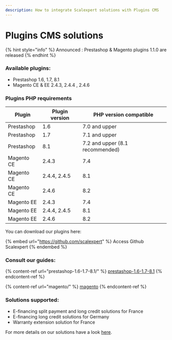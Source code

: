 ```yaml
---
description: How to integrate Scalexpert solutions with Plugins CMS
---
```


# Plugins CMS solutions

{% hint style="info" %}
Announced : Prestashop & Magento plugins 1.1.0 are released
{% endhint %}

### Available plugins:

* Prestashop 1.6, 1.7, 8.1
* Magento CE & EE 2.4.3, 2.4.4 , 2.4.6

### Plugins PHP requirements

| Plugin     | Plugin version | PHP version compatible          |
| ---------- | -------------- | ------------------------------- |
| Prestashop | 1.6            | 7.0 and upper                   |
| Prestashop | 1.7            | 7.1 and upper                   |
| Prestashop | 8.1            | 7.2 and upper (8.1 recommended) |
| Magento CE | 2.4.3          | 7.4                             |
| Magento CE | 2.4.4, 2.4.5   | 8.1                             |
| Magento CE | 2.4.6          | 8.2                             |
| Magento EE | 2.4.3          | 7.4                             |
| Magento EE | 2.4.4, 2.4.5   | 8.1                             |
| Magento EE | 2.4.6          | 8.2                             |

You can download our plugins here:

{% embed url="https://github.com/scalexpert" %}
Access Github Scalexpert
{% endembed %}

### Consult our guides:

{% content-ref url="prestashop-1.6-1.7-8.1/" %}
[prestashop-1.6-1.7-8.1](prestashop-1.6-1.7-8.1/)
{% endcontent-ref %}

{% content-ref url="magento/" %}
[magento](magento/)
{% endcontent-ref %}

### Solutions supported:

* E-financing split payment and long credit solutions for France
* E-financing long credit solutions for Germany
* Warranty extension solution for France

For more details on our solutions have a look [here](broken-reference).
